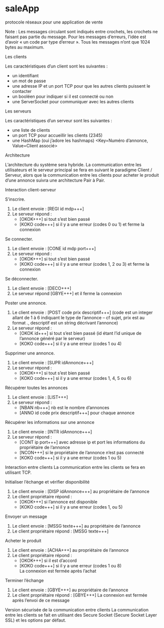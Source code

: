 # saleApp
protocole réseaux pour une application de vente 
	 	 	

Note : Les messages circulant sont indiqués entre crochets, les crochets ne faisant pas partie du message. Pour les messages d’erreurs, l’idée est d’avoir « un code par type d’erreur ». Tous les messages n’ont que 1024 bytes au maximum.

Les clients

Les caractéristiques d’un client sont les suivantes :
- un identifiant
- un mot de passe
- une adresse IP et un port TCP pour que les autres clients puissent le contacter
- un booléen pour indiquer si il est connecté ou non
- une ServerSocket pour communiquer avec les autres clients

Les serveurs

Les caractéristiques d’un serveur sont les suivantes :
- une liste de clients
- un port TCP pour accueillir les clients (2345)
- une HashMap (oui j’adore les hashmaps) <Key=Numéro d’annonce, Value=Client associé>


Architecture


L’architecture du système sera hybride. La communication entre les utilisateurs et le serveur principal se fera en suivant le paradigme Client / Serveur, alors que la communication entre les clients pour acheter le produit d’une annonce suivra une architecture Pair à Pair.


Interaction client-serveur

S’inscrire. 	
1) Le client envoie : [REGI id mdp+++]
2) Le serveur répond :
	- [OKOK+++] si tout s’est bien passé
	- [KOKO code+++] si il y a une erreur (codes 0 ou 1) et ferme la connexion

Se connecter. 	
1) Le client envoie : [CONE id mdp port+++]
2) Le serveur répond :
	- [OKOK+++] si tout s’est bien passé
	- [KOKO code+++] si il y a une erreur (codes 1, 2 ou 3) et ferme la connexion

Se déconnecter. 	
1) Le client envoie : [DECO+++]
2) Le serveur répond [GBYE+++] et il ferme la connexion

Poster une annonce. 	
1) Le client envoie : [POST code prix descriptif+++] (code est un integer allant de 1 à 6 indiquant le type de l’annonce – cf sujet, prix est au format _._, descriptif est un string décrivant l’annonce)
2) Le serveur répond :
	- [OKOK id+++] si tout s’est bien passé (id étant l’id unique de l’annonce généré par le serveur)
	- [KOKO code+++] si il y a une erreur (codes 1 ou 4)

Supprimer une annonce. 	
1) Le client envoie : [SUPR idAnnonce+++]
2) Le serveur répond :
	- [OKOK+++] si tout s’est bien passé
	- [KOKO code+++] si il y a une erreur (codes 1, 4, 5 ou 6)


Récupérer toutes les annonces 
1) Le client envoie : [LIST+++]
2) Le serveur répond :
	- [NBAN nb+++] nb est le nombre d’annonces
	- [ANNO id code prix descriptif+++] pour chaque annonce


Récupérer les informations sur une annonce 	
1) Le client envoie : [INTR idAnnonce+++]
2) Le serveur répond :
	- [CONT ip port+++] avec adresse ip et port les informations du propriétaire de l’annonce 
	- [NCON+++] si le propriétaire de l’annonce n’est pas connecté
	- [KOKO code+++] si il y a une erreur (codes 1 ou 5)


Interaction entre clients
La communication entre les clients se fera en utilisant TCP.

Initialiser l’échange et vérifier disponibilité
1) Le client envoie : [DISP idAnnonce+++] au propriétaire de l’annonce
2) Le client propriétaire répond :
	- [OKOK+++] si l’annonce est disponible
	- [KOKO code+++] si il y a une erreur (codes 1, ou 5)

Envoyer un message
1) Le client envoie : [MSSG texte+++] au propriétaire de l’annonce
2) Le client propriétaire répond : [MSSG texte+++]

Acheter le produit
1) Le client envoie : [ACHA+++] au propriétaire de l’annonce
2) Le client propriétaire répond :
	- [OKOK+++] si il est d’accord
	- [KOKO code+++] si il y a une erreur (codes 1 ou 8)	
La connexion est fermée après l’achat

Terminer l’échange
1) Le client envoie : [GBYE+++] au propriétaire de l’annonce
2) Le client propriétaire répond : [GBYE+++]
La connexion est fermée après l’envoi de ce message


Version sécurisée de la communication entre clients
La communication entre les clients se fait en utilisant des Secure Socket (Secure Socket Layer SSL) et les options par défaut.
